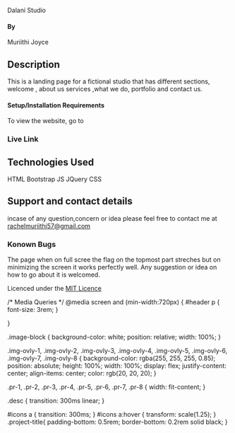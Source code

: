 
Dalani Studio

#### By 
Muriithi Joyce
## Description
This is a landing page for a fictional studio that has different sections, welcome , about us services ,what we do, portfolio and contact us.
#### Setup/Installation Requirements
To view the website, go to 

### Live Link



## Technologies Used
HTML
Bootstrap
JS
 JQuery 
  CSS

## Support and contact details
incase of any question,concern or idea please feel free to contact me at rachelmuriithi57@gmail.com

### Konown Bugs
The page when on full scree the flag on the topmost part streches but on minimizing the screen it works perfectly well.
Any suggestion or idea on how to go about it is welcomed.

Licenced under the [MIT Licence](LICENCE)










/* Media Queries */
@media screen and (min-width:720px) {
    #header p {
        font-size: 3rem;
    }

}

.image-block {
    background-color: white;
    position: relative;
    width: 100%;
}

.img-ovly-1,
.img-ovly-2,
.img-ovly-3,
.img-ovly-4,
.img-ovly-5,
.img-ovly-6,
.img-ovly-7,
.img-ovly-8 {
    background-color: rgba(255, 255, 255, 0.85);
    position: absolute;
    height: 100%;
    width: 100%;
    display: flex;
    justify-content: center;
    align-items: center;
    color: rgb(20, 20, 20);
}

.pr-1,
.pr-2,
.pr-3,
.pr-4,
.pr-5,
.pr-6,
.pr-7,
.pr-8 {
    width: fit-content;
}

.desc {
    transition: 300ms linear;
}

#icons a {
    transition: 300ms;
}
#icons a:hover {
    transform: scale(1.25);
}
.project-title{
    padding-bottom: 0.5rem;
    border-bottom: 0.2rem solid black;
}